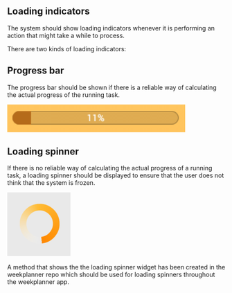 ## Loading indicators
The system should show loading indicators whenever it is performing an action that might take a while to process.

There are two kinds of loading indicators:

## Progress bar
The progress bar should be shown if there is a reliable way of calculating the actual progress of the running task.

![Progress Bar](./images/progressbar.png "ProgressBar")

## Loading spinner
If there is no reliable way of calculating the actual progress of a running task, a loading spinner should be displayed to ensure that the user does not think that the system is frozen.

![Loading spinner](./images/loadingSpinner.png "LoadingSpinner")

A method that shows the the loading spinner widget has been created in the weekplanner repo which should be used for loading spinners throughout the weekplanner app.